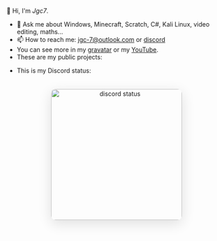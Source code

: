 👋 Hi, I'm *Jgc7*.
- 💬 Ask me about Windows, Minecraft, Scratch, C#, Kali Linux, video editing, maths...
- 📫 How to reach me: [jgc-7@outlook.com](mailto:jgc-7@outlook.com) or [discord](http://discord.com/users/889045882874495036)
- You can see more in my [gravatar](https://gravatar.com/jgc9884) or my [YouTube](https://www.youtube.com/channel/UCCfLGV3QvExntjvWGbPjOUQ?sub_confirmation=1).
- These are my public projects:

<ul style="list-style: none;"><li><ul id="repo-list" style="list-style: disc;"></ul></li></ul><script>async function fR(u, rL) {rL.innerHTML = ''; if (!u) {rL.innerHTML = '<a>No username given!</a>'; return;} const res = await fetch(`https://api.github.com/users/${u}/repos`); if (!res.ok) {rL.innerHTML = '<a>Error obtaining repos</a>'; return;} const repos = await res.json(); repos.forEach(repo => {const rN = repo.name.toLowerCase(), uL = u.toLowerCase(); if (rN === uL || rN === `${uL}.github.io`) return; const li = document.createElement("li"), a = document.createElement("a"); a.href = repo.has_pages ? `https://${u}.github.io/${repo.name}` : repo.html_url; a.textContent = repo.name; li.appendChild(a); rL.appendChild(li);});}</script><script>fR("jgc777", document.getElementById('repo-list'))</script>

- This is my Discord status:

<div align="center"><img  src="https://discord-readme-badge.vercel.app/api?id=889045882874495036" width="300px" alt="discord status" style="border-radius: 10px; margin: 20px 0; box-shadow: 0 8px 30px rgba(0, 0, 0, 0.12);"></div>
